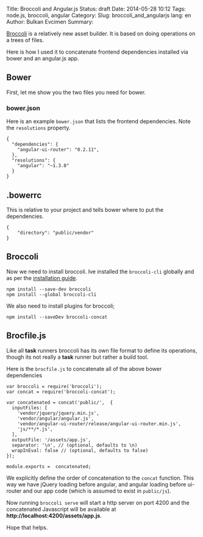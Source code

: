 Title: Broccoli and Angular.js
Status: draft
Date: 2014-05-28 10:12
Tags: node.js, broccoli, angular
Category:
Slug: broccoli_and_angularjs
lang: en
Author: Bulkan Evcimen
Summary:

[Broccoli](http://www.solitr.com/blog/2014/02/broccoli-first-release/) is a relatively new asset builder. It is based on doing operations
on a trees of files.

Here is how I used it to concatenate frontend dependencies installed via
bower and an angular.js app.

## Bower

First, let me show you the two files you need for bower.

### bower.json

Here is an example `bower.json` that lists the frontend dependencies. Note the `resolutions` property.

    {
      "dependencies": {
        "angular-ui-router": "0.2.11",
      },
      "resolutions": {
        "angular": "~1.3.0"
      }
    }

## .bowerrc

This is relative to your project and tells bower where to put the dependencies.

    {
        "directory": "public/vendor"
    }

## Broccoli

Now we need to install broccoli. Ive installed the `broccoli-cli` globally and as per the
[installation guide](https://github.com/broccolijs/broccoli#installation).

    npm install --save-dev broccoli
    npm install --global broccoli-cli

We also need to install plugins for broccoli;

    npm install --saveDev broccoli-concat

## Brocfile.js

Like all __task__ runners broccoli has its own file format to define its operations, though
its not really a __task__ runner but rather a build tool.

Here is the `brocfile.js` to concatenate all of the above bower dependencies


    var broccoli = require('broccoli');
    var concat = require('broccoli-concat');

    var concatenated = concat('public/',  {
      inputFiles: [
        'vendor/jquery/jquery.min.js',
        'vendor/angular/angular.js',
        'vendor/angular-ui-router/release/angular-ui-router.min.js',
        'js/**/*.js',
      ],
      outputFile: '/assets/app.js',
      separator: '\n', // (optional, defaults to \n)
      wrapInEval: false // (optional, defaults to false)
    });

    module.exports =  concatenated;


We explicitly define the order of concatenation to the `concat` function. This
way we have jQuery loading before angular, and angular loading before ui-router
and our app code (which is assumed to exist in `public/js`).

Now running `broccoli serve` will start a http server on port 4200 and the
concatenated Javascript will be available at __http://localhost:4200/assets/app.js__.

Hope that helps.
